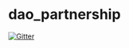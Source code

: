 # dao_partnership

[![Gitter](https://badges.gitter.im/jamiehale/dao_partnership.svg)](https://gitter.im/jamiehale/dao_partnership?utm_source=badge&utm_medium=badge&utm_campaign=pr-badge&utm_content=badge)